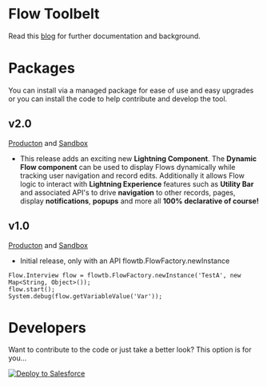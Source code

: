 # Flow Toolbelt

Read this [blog](https://andyinthecloud.com/2016/07/19/introducing-the-flow-factory/) for further documentation and background.

Packages
========

You can install via a managed package for ease of use and easy upgrades or you can install the code to help contribute and develop the tool.

v2.0
----

[Producton](https://login.salesforce.com/packaging/installPackage.apexp?p0=04t58000000KkOT) and [Sandbox](https://test.salesforce.com/packaging/installPackage.apexp?p0=04t58000000KkOT)

- This release adds an exciting new **Lightning Component**. The **Dynamic Flow component** can be used to display Flows dynamically while tracking user navigation and record edits. Additionally it allows Flow logic to interact with **Lightning Experience** features such as **Utility Bar** and associated API's to drive **navigation** to other records, pages, display **notifications**, **popups** and more all **100% declarative of course!**

v1.0
----

[Producton](https://login.salesforce.com/packaging/installPackage.apexp?p0=04t58000000Vpih) and [Sandbox](https://test.salesforce.com/packaging/installPackage.apexp?p0=04t58000000Vpih)
- Initial release, only with an API flowtb.FlowFactory.newInstance

~~~
Flow.Interview flow = flowtb.FlowFactory.newInstance('TestA', new Map<String, Object>());
flow.start();
System.debug(flow.getVariableValue('Var'));
~~~

Developers
==========

Want to contribute to the code or just take a better look? This option is for you... 

<a href="https://githubsfdeploy.herokuapp.com">
  <img alt="Deploy to Salesforce"
       src="https://raw.githubusercontent.com/afawcett/githubsfdeploy/master/deploy.png">
</a>
